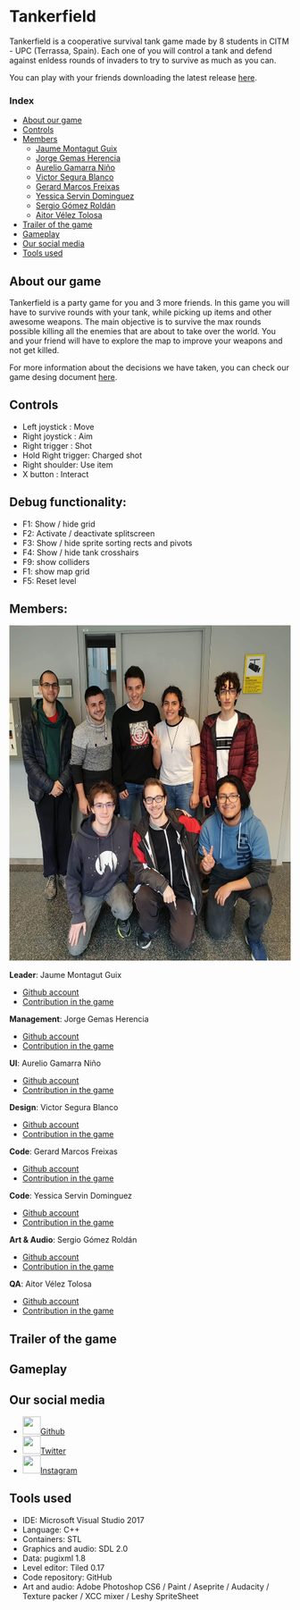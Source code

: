 ﻿# Tankerfield
Tankerfield is a cooperative survival tank game made by 8 students in CITM - UPC (Terrassa, Spain).
Each one of you will control a tank and defend against enldess rounds of invaders to try to survive as much as you can.

You can play with your friends downloading the latest release [here]().

### Index
* [About our game](https://gamificalostudio.github.io/Tankerfield/#about-our-game)
* [Controls](https://gamificalostudio.github.io/Tankerfield/#controls)
* [Members](https://gamificalostudio.github.io/Tankerfield/#members)
  * [Jaume Montagut Guix](https://gamificalostudio.github.io/Tankerfield/#jaume-montagur-guix)
  * [Jorge Gemas Herencia](https://gamificalostudio.github.io/Tankerfield/#jorge-gemas-herencia)
  * [Aurelio Gamarra Niño](https://gamificalostudio.github.io/Tankerfield/#aurelio-gamarra-niño)
  * [Victor Segura Blanco](https://gamificalostudio.github.io/Tankerfield/#victor-segura-blanco)
  * [Gerard Marcos Freixas](https://gamificalostudio.github.io/Tankerfield/#gerard-marcos-freixas)
  * [Yessica Servin Dominguez](https://gamificalostudio.github.io/Tankerfield/#yesssica-servin-dominguez)
  * [Sergio Gómez Roldán](https://gamificalostudio.github.io/Tankerfield/#sergio-gómez-roldán)
  * [Aitor Vélez Tolosa](https://gamificalostudio.github.io/Tankerfield/#aitor-vélez-tolosa)
* [Trailer of the game](https://gamificalostudio.github.io/Tankerfield/#trailer-of-the-game)
* [Gameplay](https://gamificalostudio.github.io/Tankerfield/#gameplay)
* [Our social media](https://gamificalostudio.github.io/Tankerfield/#our-social-media)
* [Tools used](https://gamificalostudio.github.io/Tankerfield/#tools-used)

## About our game
Tankerfield is a party game for you and 3 more friends. In this game you will have to survive rounds with your tank, while picking up items and other awesome weapons. The main objective is to survive the max rounds possible killing all the enemies that are about to take over the world. You and your friend will have to explore the map to improve your weapons and not get killed.

For more information about the decisions we have taken, you can check our game desing document [here](https://github.com/gamificalostudio/Tankerfield/wiki/Game-Design-Document).

## Controls
- Left joystick : Move
- Right joystick : Aim
- Right trigger : Shot
- Hold Right trigger: Charged shot
- Right shoulder: Use item
- X button : Interact

## Debug functionality:
- F1: Show / hide grid
- F2: Activate / deactivate splitscreen
- F3: Show / hide sprite sorting rects and pivots
- F4: Show / hide tank crosshairs
- F9: show colliders
- F1: show map grid
- F5: Reset level

## Members:

<p align="center">
  <img width="600" height="600" src="https://github.com/gamificalostudio/Tankerfield/blob/master/docs/team_images/GroupPhoto.png">
</p>

**Leader**: Jaume Montagut Guix 
* [Github account](https://github.com/JaumeMontagut)
* [Contribution in the game](https://gamificalostudio.github.io/Tankerfield/Jaume_contribution)

**Management**:  Jorge Gemas Herencia
* [Github account](https://github.com/jorgegh2)
* [Contribution in the game](https://gamificalostudio.github.io/Tankerfield/Jorge_contribution)

**UI**: Aurelio Gamarra Niño
* [Github account](https://github.com/alejandro61299)
* [Contribution in the game](https://gamificalostudio.github.io/Tankerfield/Aurelio_contribution)

**Design**: Victor Segura Blanco
* [Github account](https://github.com/VictorSegura99)
* [Contribution in the game](https://gamificalostudio.github.io/Tankerfield/Víctor_contribution)

**Code**: Gerard Marcos Freixas
* [Github account](https://github.com/vsRushy)
* [Contribution in the game](https://gamificalostudio.github.io/Tankerfield/Gerard_contribution)

**Code**: Yessica Servin Dominguez
* [Github account](https://github.com/YessicaSD)
* [Contribution in the game](https://gamificalostudio.github.io/Tankerfield/Yessica_contribution)

**Art & Audio**: Sergio Gómez Roldán 
* [Github account](https://github.com/Sersius)
* [Contribution in the game](https://gamificalostudio.github.io/Tankerfield/Sergio_contribution)

**QA**: Aitor Vélez Tolosa 
* [Github account](https://github.com/AitorVelez)
* [Contribution in the game](https://gamificalostudio.github.io/Tankerfield/Aitor_contribution)

## Trailer of the game

## Gameplay

## Our social media
* <img width="32" height="32" src="https://cdn.iconscout.com/icon/free/png-256/github-84-436555.png">[Github](https://github.com/gamificalostudio/Tankerfield)
* <img width="32" height="32" src="https://cdn.icon-icons.com/icons2/122/PNG/128/twitter_socialnetwork_20007.png">[Twitter](https://twitter.com/gamificalo)
* <img width="32" height="32" src="https://cdn.iconscout.com/icon/free/png-256/instagram-188-498425.png">[Instagram](https://www.instagram.com/gamificalo)

## Tools used
* IDE: Microsoft Visual Studio 2017
* Language: C++
* Containers: STL
* Graphics and audio: SDL 2.0
* Data: pugixml 1.8
* Level editor: Tiled 0.17
* Code repository: GitHub
* Art and audio: Adobe Photoshop CS6 / Paint / Aseprite / Audacity / Texture packer / XCC mixer / Leshy SpriteSheet
